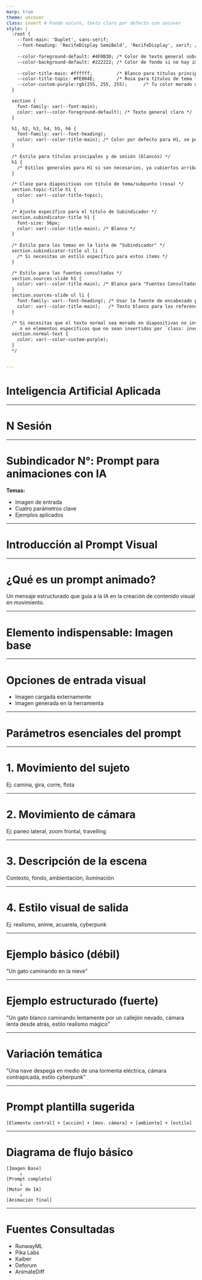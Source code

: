```yaml
---
marp: true
theme: uncover
class: invert # Fondo oscuro, texto claro por defecto con uncover
style: |
  :root {
    --font-main: 'Duplet', sans-serif;
    --font-heading: 'RecifeDisplay SemiBold', 'RecifeDisplay', serif; /* 'RecifeDisplay SemiBold' primero */
    
    --color-foreground-default: #4F0B3D; /* Color de texto general sobre fondos oscuros */
    --color-background-default: #222222; /* Color de fondo si no hay imagen */
    
    --color-title-main: #ffffff;         /* Blanco para títulos principales */
    --color-title-topic: #FE004E;        /* Rosa para títulos de tema */
    --color-custom-purple:rgb(255, 255, 255);      /* Tu color morado original, por si lo necesitas */
  }

  section {
    font-family: var(--font-main);
    color: var(--color-foreground-default); /* Texto general claro */
  }

  h1, h2, h3, h4, h5, h6 {
    font-family: var(--font-heading);
    color: var(--color-title-main); /* Color por defecto para H1, se puede sobrescribir */
  }
  
  /* Estilo para títulos principales y de sesión (blancos) */
  h1 {
    /* Estilos generales para H1 si son necesarios, ya cubiertos arriba */
  }

  /* Clase para diapositivas con título de tema/subpunto (rosa) */
  section.topic-title h1 {
    color: var(--color-title-topic);
  }

  /* Ajuste específico para el título de Subindicador */
  section.subindicator-title h1 {
    font-size: 56px;
    color: var(--color-title-main); /* Blanco */
  }
  
  /* Estilo para los temas en la lista de "Subindicador" */
  section.subindicator-title ul li {
    /* Si necesitas un estilo específico para estos items */
  }

  /* Estilo para las fuentes consultadas */
  section.sources-slide h1 {
    color: var(--color-title-main); /* Blanco para "Fuentes Consultadas" */
  }
  section.sources-slide ul li {
    font-family: var(--font-heading); /* Usar la fuente de encabezado para las referencias */
    color: var(--color-title-main);   /* Texto blanco para las referencias */
  }

  /* Si necesitas que el texto normal sea morado en diapositivas no invertidas
     o en elementos específicos que no sean invertidos por `class: invert`
  section.normal-text {
    color: var(--color-custom-purple);
  }
  */


---
```


<!-- backgroundImage: url('../image/bg1.JPG') -->

<!-- _class: main-title -->

# Inteligencia Artificial Aplicada

---

<!-- backgroundImage: url('../image/bg2.JPG') -->

<!-- _class: main-title -->

# N Sesión

---

<!-- backgroundImage: url('../image/bg2.JPG') -->

<!-- _class: subindicator-title -->

# Subindicador N°: Prompt para animaciones con IA

**Temas:**

* Imagen de entrada
* Cuatro parámetros clave
* Ejemplos aplicados

---

<!-- backgroundImage: url('../image/bg3.JPG') -->

<!-- _class: topic-title -->

# Introducción al Prompt Visual

---

<!-- backgroundImage: url('../image/bg4.JPG') -->

<!-- _class: topic-title -->

# ¿Qué es un prompt animado?

Un mensaje estructurado que guía a la IA en la creación de contenido visual en movimiento.

---

<!-- backgroundImage: url('../image/bg5.JPG') -->

<!-- _class: topic-title -->

# Elemento indispensable: Imagen base

---

<!-- backgroundImage: url('../image/bg5.JPG') -->

<!-- _class: topic-title -->

# Opciones de entrada visual

* Imagen cargada externamente
* Imagen generada en la herramienta

---

<!-- backgroundImage: url('../image/bg3.JPG') -->

<!-- _class: topic-title -->

# Parámetros esenciales del prompt

---

<!-- backgroundImage: url('../image/bg4.JPG') -->

<!-- _class: topic-title -->

# 1. Movimiento del sujeto

Ej: camina, gira, corre, flota

---

<!-- backgroundImage: url('../image/bg5.JPG') -->

<!-- _class: topic-title -->

# 2. Movimiento de cámara

Ej: paneo lateral, zoom frontal, travelling

---

<!-- backgroundImage: url('../image/bg5.JPG') -->

<!-- _class: topic-title -->

# 3. Descripción de la escena

Contexto, fondo, ambientación, iluminación

---

<!-- backgroundImage: url('../image/bg5.JPG') -->

<!-- _class: topic-title -->

# 4. Estilo visual de salida

Ej: realismo, anime, acuarela, cyberpunk

---

<!-- backgroundImage: url('../image/bg3.JPG') -->

<!-- _class: topic-title -->

# Ejemplo básico (débil)

"Un gato caminando en la nieve"

---

<!-- backgroundImage: url('../image/bg4.JPG') -->

<!-- _class: topic-title -->

# Ejemplo estructurado (fuerte)

"Un gato blanco caminando lentamente por un callejón nevado, cámara lenta desde atrás, estilo realismo mágico"

---

<!-- backgroundImage: url('../image/bg5.JPG') -->

<!-- _class: topic-title -->

# Variación temática

"Una nave despega en medio de una tormenta eléctrica, cámara contrapicada, estilo cyberpunk"

---

<!-- backgroundImage: url('../image/bg5.JPG') -->

<!-- _class: topic-title -->

# Prompt plantilla sugerida

```
[Elemento central] + [acción] + [mov. cámara] + [ambiente] + [estilo]
```

---

<!-- backgroundImage: url('../image/bg5.JPG') -->

<!-- _class: topic-title -->

# Diagrama de flujo básico

```
[Imagen Base]
     ↓
[Prompt completo]
     ↓
[Motor de IA]
     ↓
[Animación final]
```

---

<!-- backgroundImage: url('../image/bg6.JPG') -->

<!-- _class: sources-slide -->

# Fuentes Consultadas

* RunwayML
* Pika Labs
* Kaiber
* Deforum
* AnimateDiff
